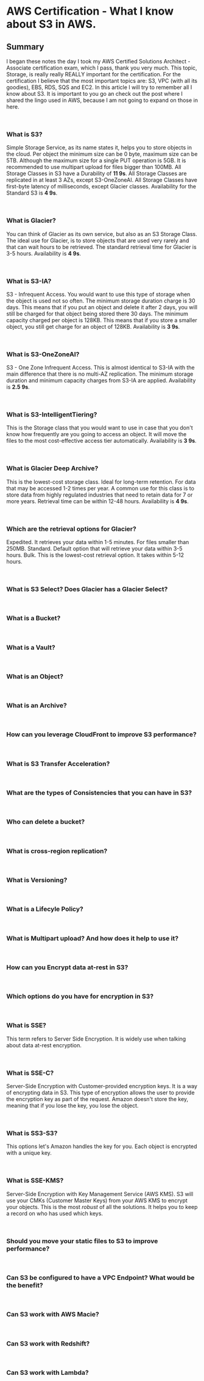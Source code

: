 # AWS Certification - What I know about S3 in AWS.

## Summary

I began these notes the day I took my AWS Certified Solutions Architect - Associate certification exam, which I pass, thank you very much. 
This topic, Storage, is really really REALLY important for the certification.
For the certification I believe that the most important topics are: S3, VPC (with all its goodies), EBS, RDS, SQS and EC2.
In this article I will try to remember all I know about S3.
It is important to you go an check out the post where I shared the lingo used in AWS, because I am not going to expand on those in here.

&nbsp;
### What is S3?

Simple Storage Service, as its name states it, helps you to store objects in the cloud. Per object the minimum size can be 0 byte, maximum size can be 5TB. Although the maximum size for a single PUT operation is 5GB. 
It is recommended to use multipart upload for files bigger than 100MB.
All Storage Classes in S3 have a Durability of __11 9s__.
All Storage Classes are replicated in at least 3 AZs, except S3-OneZoneAI.
All Storage Classes have first-byte latency of milliseconds, except Glacier classes.
Availability for the Standard S3 is __4 9s__.

&nbsp;
### What is Glacier?

You can think of Glacier as its own service, but also as an S3 Storage Class. The ideal use for Glacier, is to store objects that are used very rarely and that can wait hours to be retrieved.
The standard retrieval time for Glacier is 3-5 hours.
Availability is __4 9s__.

&nbsp;
### What is S3-IA?

S3 - Infrequent Access. You would want to use this type of storage when the object is used not so often.
The minimum storage duration charge is 30 days. This means that if you put an object and delete it after 2 days, you will still be charged for that object being stored there 30 days.
The minimum capacity charged per object is 128KB. This means that if you store a smaller object, you still get charge for an object of 128KB.
Availability is __3 9s__.

&nbsp;
### What is S3-OneZoneAI?

S3 - One Zone Infrequent Access. This is almost identical to S3-IA with the main difference that there is no multi-AZ replication.
The minimum storage duration and minimum capacity charges from S3-IA are applied.
Availability is __2.5 9s__.

&nbsp;
### What is S3-IntelligentTiering?

This is the Storage class that you would want to use in case that you don't know how frequently are you going to access an object. It will move the files to the most cost-effective access tier automatically.
Availability is __3 9s__.

&nbsp;
### What is Glacier Deep Archive?

This is the lowest-cost storage class. Ideal for long-term retention. For data that may be accessed 1-2 times per year. A common use for this class is to store data from highly regulated industries that need to retain data for 7 or more years.
Retrieval time can be within 12-48 hours.
Availability is __4 9s__.

&nbsp;
### Which are the retrieval options for Glacier?

Expedited. It retrieves your data within 1-5 minutes. For files smaller than 250MB.
Standard. Default option that will retrieve your data within 3-5 hours.
Bulk. This is the lowest-cost retrieval option. It takes within 5-12 hours.

&nbsp;
### What is S3 Select? Does Glacier has a Glacier Select?

&nbsp;
### What is a Bucket?

&nbsp;
### What is a Vault?

&nbsp;
### What is an Object?

&nbsp;
### What is an Archive?

&nbsp;
### How can you leverage CloudFront to improve S3 performance?

&nbsp;
### What is S3 Transfer Acceleration?

&nbsp;
### What are the types of Consistencies that you can have in S3?

&nbsp;
### Who can delete a bucket?

&nbsp;
### What is cross-region replication?

&nbsp;
### What is Versioning?

&nbsp;
### What is a Lifecyle Policy?

&nbsp;
### What is Multipart upload? And how does it help to use it?

&nbsp;
### How can you Encrypt data at-rest in S3?

&nbsp;
### Which options do you have for encryption in S3?

&nbsp;
### What is SSE?

This term refers to Server Side Encryption. It is widely use when talking about data at-rest encryption.

&nbsp;
### What is SSE-C?

Server-Side Encryption with Customer-provided encryption keys. It is a way of encrypting data in S3. This type of encryption allows the user to provide the encryption key as part of the request. Amazon doesn't store the key, meaning that if you lose the key, you lose the object. 

&nbsp;
### What is SS3-S3?

This options let's Amazon handles the key for you. Each object is encrypted with a unique key.

&nbsp;
### What is SSE-KMS?

Server-Side Encryption with Key Management Service (AWS KMS). S3 will use your CMKs (Customer Master Keys) from your AWS KMS to encrypt your objects. This is the most _robust_ of all the solutions. It helps you to keep a record on who has used which keys.

&nbsp;
### Should you move your static files to S3 to improve performance?

&nbsp;
### Can S3 be configured to have a VPC Endpoint? What would be the benefit?

&nbsp;
### Can S3 work with AWS Macie?

&nbsp;
### Can S3 work with Redshift?

&nbsp;
### Can S3 work with Lambda?